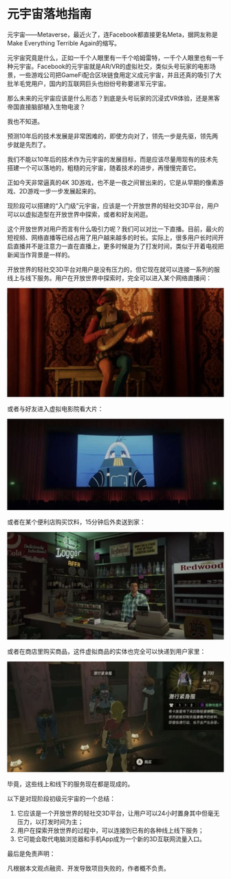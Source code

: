 # 元宇宙落地指南

元宇宙——Metaverse，最近火了，连Facebook都直接更名Meta，据网友称是Make Everything Terrible Again的缩写。

元宇宙究竟是什么，正如一千个人眼里有一千个哈姆雷特，一千个人眼里也有一千种元宇宙。Facebook的元宇宙就是AR/VR的虚拟社交，类似头号玩家的电影场景，一些游戏公司把GameFi配合区块链食用定义成元宇宙，并且还真的吸引了大批羊毛党用户，国内的互联网巨头也纷纷号称要进军元宇宙。

那么未来的元宇宙应该是什么形态？到底是头号玩家的沉浸式VR体验，还是黑客帝国直接脑部植入生物电波？

我也不知道。

预测10年后的技术发展是非常困难的，即使方向对了，领先一步是先驱，领先两步就是先烈了。

我们不能以10年后的技术作为元宇宙的发展目标，而是应该尽量用现有的技术先搭建一个可以落地的，粗糙的元宇宙，随着技术的进步，再慢慢完善它。

正如今天非常逼真的4K 3D游戏，也不是一夜之间冒出来的，它是从早期的像素游戏、2D游戏一步一步发展起来的。

现阶段可以搭建的“入门级”元宇宙，应该是一个开放世界的轻社交3D平台，用户可以以虚拟造型在开放世界中探索，或者和好友闲逛。

这个开放世界对用户而言有什么吸引力呢？我们可以对比一下直播。目前，最火的短视频、网络直播等已经占用了用户越来越多的时长。实际上，很多用户长时间开启直播并不是注意力一直在直播上，更多时候是为了打发时间，类似于开着电视把新闻当作背景是一样的。

开放世界的轻社交3D平台对用户是没有压力的，但它现在就可以连接一系列的服线上与线下服务。用户在开放世界中探索时，完全可以进入某个网络直播间：

![live-broadcast](broadcast.jpg)

或者与好友进入虚拟电影院看大片：

![online-movie](movie.jpg)

或者在某个便利店购买饮料，15分钟后外卖送到家：

![online-shop](buy.jpg)

或者在商店里购买商品，这件虚拟商品的实体也完全可以快递到用户家里：

![online-buy](clothes.jpg)

毕竟，这些线上和线下的服务现在都是现成的。

以下是对现阶段初级元宇宙的一个总结：

1. 它应该是一个开放世界的轻社交3D平台，让用户可以24小时置身其中但毫无压力，以打发时间为主；
2. 用户在探索开放世界的过程中，可以连接到已有的各种线上线下服务；
3. 它可能会取代电脑浏览器和手机App成为一个新的3D互联网流量入口。

最后是免责声明：

凡根据本文观点融资、开发导致项目失败的，作者概不负责。
